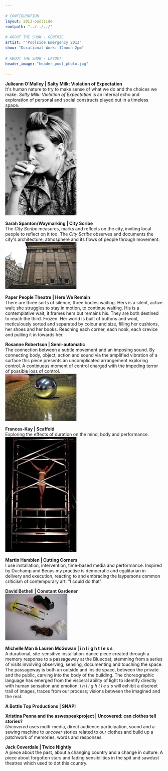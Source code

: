 ```yaml
---

# CONFIGURATION
layout: 2013-poolside
rootpath: "../../../"

# ABOUT THE SHOW - GENERIC
artist: "'Poolside Emergency 2013"
show: "Durational Work: 12noon-2pm"

# ABOUT THE SHOW - LAYOUT
header_image: "header_pool_photo.jpg"

---
```

**Julieann O'Malley | Salty Milk: Violation of Expectation**   
It's human nature to try to make sense of what we do and the choices we make. *Salty Milk: Violation of Expectation* is an internal echo and exploration of personal and social constructs played out in a timeless space.    
![Julieann O'Malley](saltymilkbw1.jpg)     

**Sarah Spanton/Waymarking | City Scribe**   
The *City Scribe* measures, marks and reflects on the city, inviting local people to reflect on it too. The *City Scribe* observes and documents the city's architecture, atmosphere and its flows of people through movement.    
 ![City Scribe](city_scribe.jpg)
          
**Paper People Theatre | Here We Remain**    
There are three sorts of silence, three bodies waiting. Hers is a silent, active wait; she struggles to stay in motion, to continue waiting. His is a contemplative wait; it frames hers but remains his. They are both destined to reach the third. Frozen. Her world is built of buttons and wool, meticulously sorted and separated by colour and size, filling her cushions, her shoes and her books. Reaching each corner, each nook, each crevice and pulling it in towards her.    
          
**Rosanne Robertson | Semi-automatic**          
The connection between a subtle movement and an imposing sound. By connecting body, object, action and sound via the amplified vibration of a surface this piece presents an uncomplicated arrangement exploring control. A continuous moment of control charged with the impeding terror of possible loss of control.    
 ![Rosanne Robertson](rosanne_robertson_2.jpg)    
 
**Frances-Kay | Scaffold**   
Exploring the effects of duration on the mind, body and performance.    
 ![Frances-Kay](franceskay.jpg)   
 
**Martin Hamblen | Cutting Corners**    
I use installation, intervention, time-based media and performance. Inspired by Duchamp and Beuys my practise is democratic and egalitarian in delivery and execution, reacting to and embracing the laypersons common criticism of contemporary art: "I could do that".    

**David Bethell | Constant Gardener**   
![David Bethell](david_bethell.jpg)    

**Michelle Man & Lauren McGowan | i n l i g h t  l e  s  s**   
A durational, site-sensitive installation-dance piece created through a memory response to a passageway at the Bluecoat, stemming from a series of visits involving observing, sensing, documenting and touching the space. The passageway is both an outside and inside space, between the private and the public, carving into the body of the building. The choreographic language has emerged from the visceral ability of light to identify directly with human sensation and emotion. *i n l i g h t l e s s* will exhibit a discreet trail of images, traces from our process; visions between the imagined and the real.     

**A Bottle Top Productions | SNAP!**    

**Xristina Penna and the aswespeakproject | Uncovered:	can clothes tell stories?**  
*Uncovered* uses multi-media, direct audience participation, sound and a sewing machine to *uncover* stories related to our clothes and build up a patchwork of memories, words and responses.     

**Jack Coverdale | Twice Nightly**     
A piece about the past, about a changing country and a change in culture. A piece about forgotten stars and fading sensibilities in the spit and sawdust theatres which used to dot this country.    
